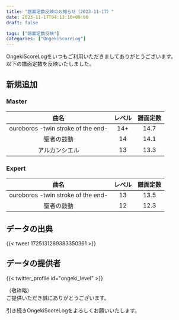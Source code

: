 ```yaml
---
title: "譜面定数反映のお知らせ（2023-11-17）"
date: 2023-11-17T04:13:10+09:00
draft: false

tags: ["譜面定数反映"]
categories: ["OngekiScoreLog"]
---
```


OngekiScoreLogをいつもご利用いただきましてありがとうございます。  
以下の譜面定数を反映いたしました。

<!--more-->

## 新規追加

<!-- ### Lunatic

| 曲名 | レベル | 譜面定数 |
|:-:|:-:|:-:| -->

### Master

| 曲名 | レベル | 譜面定数 |
|:-:|:-:|:-:|
| ouroboros -twin stroke of the end- | 14+ | 14.7 |
| 聖者の鼓動 | 14 | 14.1 |
| アルカンシエル | 13 | 13.3 |

### Expert

| 曲名 | レベル | 譜面定数 |
|:-:|:-:|:-:|
| ouroboros -twin stroke of the end- | 13 | 13.5 |
| 聖者の鼓動 | 12 | 12.3 |

## データの出典

{{< tweet 1725131289383350361 >}}

## データの提供者

{{< twitter_profile id="ongeki_level" >}}

（敬称略）  
ご提供いただき誠にありがとうございます。

引き続きOngekiScoreLogをよろしくお願いいたします。

